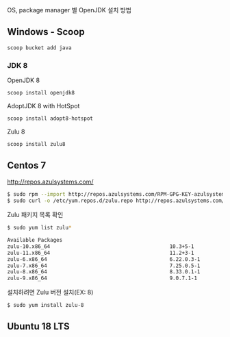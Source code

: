 OS, package manager 별 OpenJDK 설치 방법

## Windows - Scoop

```sh
scoop bucket add java
```

### JDK 8

OpenJDK 8
```sh
scoop install openjdk8
```

AdoptJDK 8 with HotSpot
```sh
scoop install adopt8-hotspot
```

Zulu 8
```sh
scoop install zulu8
```

## Centos 7

http://repos.azulsystems.com/

```sh
$ sudo rpm --import http://repos.azulsystems.com/RPM-GPG-KEY-azulsystems
$ sudo curl -o /etc/yum.repos.d/zulu.repo http://repos.azulsystems.com/rhel/zulu.repo
```

Zulu 패키지 목록 확인

```sh
$ sudo yum list zulu*

Available Packages
zulu-10.x86_64                                       10.3+5-1                                 zulu
zulu-11.x86_64                                       11.2+3-1                                 zulu
zulu-6.x86_64                                        6.22.0.3-1                               zulu
zulu-7.x86_64                                        7.25.0.5-1                               zulu
zulu-8.x86_64                                        8.33.0.1-1                               zulu
zulu-9.x86_64                                        9.0.7.1-1                                zulu
```

설치하려면 Zulu 버전 설치(EX: 8)

```sh
$ sudo yum install zulu-8
```

## Ubuntu 18 LTS
